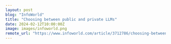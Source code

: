 ```yaml
---
layout: post
blog: "InfoWorld"
title: "Choosing between public and private LLMs"
date: 2024-02-12T10:00:00Z
image: images/infoworld.png
remote_url: "https://www.infoworld.com/article/3712786/choosing-between-public-and-private-llms.html#tk.rss_applicationdevelopment"
---
```

